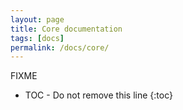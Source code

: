 ```yaml
---
layout: page
title: Core documentation
tags: [docs]
permalink: /docs/core/
---
```


FIXME

* TOC - Do not remove this line
{:toc}

